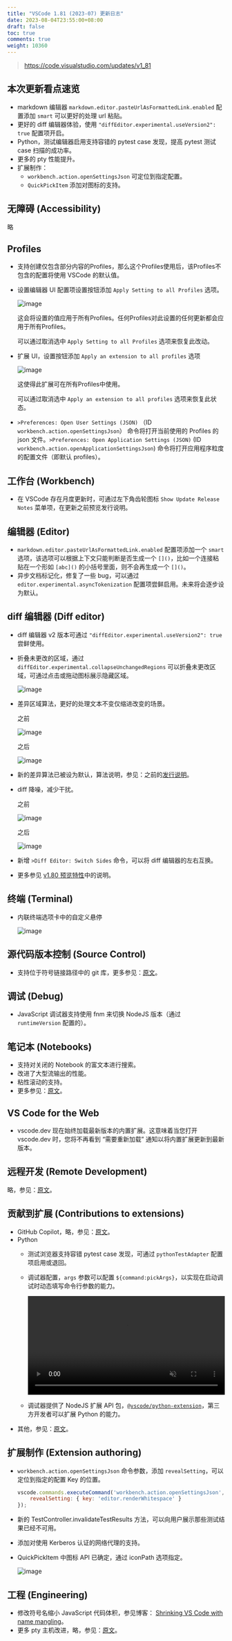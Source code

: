 ```yaml
---
title: "VSCode 1.81 (2023-07) 更新日志"
date: 2023-08-04T23:55:00+08:00
draft: false
toc: true
comments: true
weight: 10360
---
```


> https://code.visualstudio.com/updates/v1_81

## 本次更新看点速览

* markdown 编辑器 `markdown.editor.pasteUrlAsFormattedLink.enabled` 配置添加 `smart` 可以更好的处理 url 粘贴。
* 更好的 diff 编辑器体验，使用 ``"diffEditor.experimental.useVersion2": true`` 配置项开启。
* Python，测试编辑器启用支持容错的 pytest case 发现，提高 pytest 测试 case 扫描的成功率。
* 更多的 pty 性能提升。
* 扩展制作：
    * `workbench.action.openSettingsJson` 可定位到指定配置。
    * `QuickPickItem` 添加对图标的支持。

## 无障碍 (Accessibility)

略

## Profiles

* 支持创建仅包含部分内容的Profiles，那么这个Profiles使用后，该Profiles不包含的配置将使用 VSCode 的默认值。
* 设置编辑器 UI 配置项设置按钮添加 `Apply Setting to all Profiles` 选项。

    ![image](/image/vscode/profiles_apply_setting_all.png)

    这会将设置的值应用于所有Profiles。任何Profiles对此设置的任何更新都会应用于所有Profiles。

    可以通过取消选中 `Apply Setting to all Profiles` 选项来恢复此改动。

* 扩展 UI，设置按钮添加 `Apply an extension to all profiles` 选项

    ![image](/image/vscode/profiles_apply_extension_all.png)

    这使得此扩展可在所有Profiles中使用。

    可以通过取消选中 `Apply an extension to all profiles` 选项来恢复此状态。

* `>Preferences: Open User Settings (JSON)` （ID `workbench.action.openSettingsJson`） 命令将打开当前使用的 Profiles 的 json 文件。`>Preferences: Open Application Settings (JSON)` (ID `workbench.action.openApplicationSettingsJson`) 命令将打开应用程序粒度的配置文件（即默认 profiles）。

## 工作台 (Workbench)

* 在 VSCode 存在月度更新时，可通过左下角齿轮图标 `Show Update Release Notes` 菜单项，在更新之前预览发行说明。

## 编辑器 (Editor)

* `markdown.editor.pasteUrlAsFormattedLink.enabled` 配置项添加一个 `smart` 选项，该选项可以根据上下文只能判断是否生成一个 `[]()`，比如一个连接粘贴在一个形如 `[abc]()` 的小括号里面，则不会再生成一个 `[]()`。
* 异步文档标记化，修复了一些 bug，可以通过 `editor.experimental.asyncTokenization` 配置项尝鲜启用。未来将会逐步设为默认。

## diff 编辑器 (Diff editor)

* diff 编辑器 v2 版本可通过 `"diffEditor.experimental.useVersion2": true` 尝鲜使用。
* 折叠未更改的区域，通过 `diffEditor.experimental.collapseUnchangedRegions` 可以折叠未更改区域，可通过点击或拖动图标展示隐藏区域。

    ![image](/image/vscode/diffEditor_collapseUnchangedRegions.png)

* 差异区域算法，更好的处理文本不变仅缩进改变的场景。

    之前

    ![image](/image/vscode/diff-editor-without-hunk-alignment.png)

    之后

    ![image](/image/vscode/diff-editor-with-hunk-alignment.png)

* 新的差异算法已被设为默认，算法说明，参见：之前的[发行说明](https://code.visualstudio.com/updates/v1_78#_diff-algorithm-improvements)。
* diff 降噪，减少干扰。

    之前

    ![image](/image/vscode/diff-algorithm-before.png)

    之后

    ![image](/image/vscode/diff-algorithm-after.png)

* 新增 `>Diff Editor: Switch Sides` 命令，可以将 diff 编辑器的左右互换。
* 更多参见 [v1.80 预览特性](https://code.visualstudio.com/updates/v1_80#_new-diff-editor)中的说明。

## 终端 (Terminal)

* 内联终端选项卡中的自定​​义悬停

    ![image](/image/vscode/terminal-hover.png)

## 源代码版本控制 (Source Control)

* 支持位于符号链接路径中的 git 库，更多参见：[原文](https://code.visualstudio.com/updates/v1_81#_support-git-repositories-with-symbolic-links)。

## 调试 (Debug)

* JavaScript 调试器支持使用 fnm 来切换 NodeJS 版本（通过 `runtimeVersion` 配置的）。

## 笔记本 (Notebooks)

* 支持对关闭的 Notebook 的富文本进行搜索。
* 改进了大型流输出的性能。
* 粘性滚动的支持。
* 更多参见：[原文](https://code.visualstudio.com/updates/v1_81#_notebooks)。

## VS Code for the Web

* vscode.dev 现在始终加载最新版本的内置扩展。这意味着当您打开 vscode.dev 时，您将不再看到 “需要重新加载” 通知以将内置扩展更新到最新版本。

## 远程开发 (Remote Development)

略，参见：[原文](https://code.visualstudio.com/updates/v1_81#_remote-development)。

## 贡献到扩展 (Contributions to extensions)

* GitHub Copilot，略，参见：[原文](https://code.visualstudio.com/updates/v1_81#_github-copilot)。
* Python
    * 测试浏览器支持容错 pytest case 发现，可通过 `pythonTestAdapter` 配置项启用或退回。
    * 调试器配置，`args` 参数可以配置 `${command:pickArgs}`，以实现在启动调试时动态填写命令行参数的能力。

        <video autoplay="" loop="" muted="" playsinline="" controls="" width="100%">
        <source src="/image/vscode/Debugging_a_Python_file_providing_arguments_through_the_Python_ File_with Arguments.mp4" type="video/mp4">
        </video>

    * 调试器提供了 NodeJS 扩展 API 包，[`@vscode/python-extension`](https://www.npmjs.com/package/@vscode/python-extension)，第三方开发者可以扩展 Python 的能力。
* 其他，参见：[原文](https://code.visualstudio.com/updates/v1_81#_jupyter)。

## 扩展制作 (Extension authoring)

* `workbench.action.openSettingsJson` 命令参数，添加 `revealSetting`，可以定位到指定的配置 Key 的位置。

    ```js
    vscode.commands.executeCommand('workbench.action.openSettingsJson', {
        revealSetting: { key: 'editor.renderWhitespace' }
    });
    ```

* 新的 TestController.invalidateTestResults 方法，可以向用户展示那些测试结果已经不可用。
* 添加对使用 Kerberos 认证的网络代理的支持。
* QuickPickItem 中图标 API 已确定，通过 iconPath 选项指定。

    ![image](/image/vscode/icons-in-quick-pick.png)

## 工程 (Engineering)

* 修改符号名缩小 JavaScript 代码体积，参见博客： [Shrinking VS Code with name mangling](https://code.visualstudio.com/blogs/2023/07/20/mangling-vscode)。
* 更多 pty 主机改进，略，参见：[原文](https://code.visualstudio.com/updates/v1_81#_more-pty-host-improvements)。
